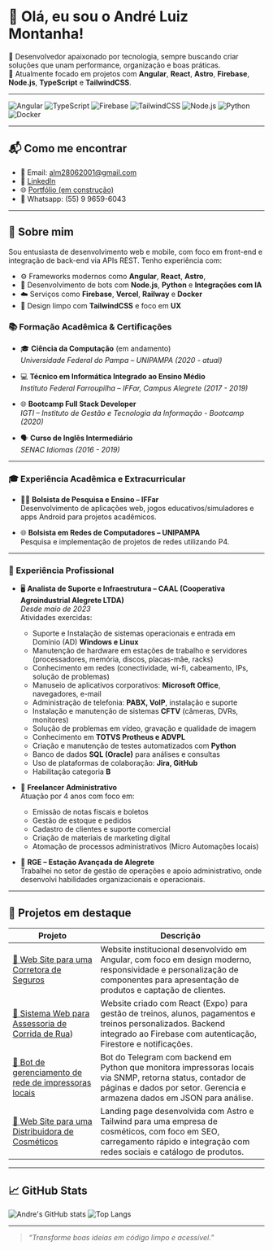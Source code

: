 # 👋 Olá, eu sou o André Luiz Montanha!

🎯 Desenvolvedor apaixonado por tecnologia, sempre buscando criar soluções que unam performance, organização e boas práticas.  
💼 Atualmente focado em projetos com **Angular**, **React**, **Astro**, **Firebase**, **Node.js**, **TypeScript** e **TailwindCSS**.

---

![Angular](https://img.shields.io/badge/-Angular-DD0031?style=flat&logo=angular&logoColor=white)
![TypeScript](https://img.shields.io/badge/-TypeScript-3178C6?style=flat&logo=typescript&logoColor=white)
![Firebase](https://img.shields.io/badge/-Firebase-FFCA28?style=flat&logo=firebase&logoColor=black)
![TailwindCSS](https://img.shields.io/badge/-TailwindCSS-38B2AC?style=flat&logo=tailwind-css&logoColor=white)
![Node.js](https://img.shields.io/badge/-Node.js-339933?style=flat&logo=node.js&logoColor=white)
![Python](https://img.shields.io/badge/-Python-3776AB?style=flat&logo=python&logoColor=white)
![Docker](https://img.shields.io/badge/-Docker-2496ED?style=flat&logo=docker&logoColor=white)

---

## 📬 Como me encontrar

- 📧 Email: [alm28062001@gmail.com](mailto:alm28062001@gmail.com)
- 💼 [LinkedIn](https://www.linkedin.com/in/andré-luiz-montanha-de-abreu-ab9a42162)
- 🌐 [Portfólio (em construção)](https://github.com/andreluiz2431)
- 📱 Whatsapp: (55) 9 9659-6043

---

## 🚀 Sobre mim

Sou entusiasta de desenvolvimento web e mobile, com foco em front-end e integração de back-end via APIs REST. Tenho experiência com:

- ⚙️ Frameworks modernos como  **Angular**, **React**, **Astro**,
- 🧠 Desenvolvimento de bots com **Node.js**, **Python** e **Integrações com IA**
- ☁️ Serviços como **Firebase**, **Vercel**, **Railway** e **Docker**
- 🎨 Design limpo com **TailwindCSS** e foco em **UX**

### 📚 Formação Acadêmica & Certificações

- 🎓 **Ciência da Computação** (em andamento)  
  *Universidade Federal do Pampa – UNIPAMPA (2020 - atual)*

- 💻 **Técnico em Informática Integrado ao Ensino Médio**  
  *Instituto Federal Farroupilha – IFFar, Campus Alegrete (2017 - 2019)*

- 🌐 **Bootcamp Full Stack Developer**  
  *IGTI – Instituto de Gestão e Tecnologia da Informação - Bootcamp (2020)*  

- 🗣️ **Curso de Inglês Intermediário**  
  *SENAC Idiomas (2016 - 2019)*

---

### 🎓 Experiência Acadêmica e Extracurricular

- 🧑‍🏫 **Bolsista de Pesquisa e Ensino – IFFar**  
  Desenvolvimento de aplicações web, jogos educativos/simuladores e apps Android para projetos acadêmicos.

- 🌐 **Bolsista em Redes de Computadores – UNIPAMPA**  
  Pesquisa e implementação de projetos de redes utilizando P4.

---

### 💼 Experiência Profissional

- 🖥️ **Analista de Suporte e Infraestrutura – CAAL (Cooperativa Agroindustrial Alegrete LTDA)**  
  *Desde maio de 2023*  
  Atividades exercidas:
  - Suporte e Instalação de sistemas operacionais e entrada em Domínio (AD) **Windows e Linux**
  - Manutenção de hardware em estações de trabalho e servidores (processadores, memória, discos, placas-mãe, racks)
  - Conhecimento em redes (conectividade, wi-fi, cabeamento, IPs, solução de problemas)
  - Manuseio de aplicativos corporativos: **Microsoft Office**, navegadores, e-mail
  - Administração de telefonia: **PABX, VoIP**, instalação e suporte
  - Instalação e manutenção de sistemas **CFTV** (câmeras, DVRs, monitores)
  - Solução de problemas em vídeo, gravação e qualidade de imagem
  - Conhecimento em **TOTVS Protheus e ADVPL**
  - Criação e manutenção de testes automatizados com **Python**
  - Banco de dados **SQL (Oracle)** para análises e consultas
  - Uso de plataformas de colaboração: **Jira, GitHub**
  - Habilitação categoria **B**

- 🧾 **Freelancer Administrativo**  
  Atuação por 4 anos com foco em:
  - Emissão de notas fiscais e boletos
  - Gestão de estoque e pedidos
  - Cadastro de clientes e suporte comercial
  - Criação de materiais de marketing digital
  - Atomação de processos administrativos (Micro Automações locais)

- 🏢 **RGE – Estação Avançada de Alegrete**  
  Trabalhei no setor de gestão de operações e apoio administrativo, onde desenvolvi habilidades organizacionais e operacionais.

---

## 📌 Projetos em destaque

| Projeto | Descrição |
|--------|-----------|
| [📲 Web Site para uma Corretora de Seguros](https://github.com/andreluiz2431/site_zoe_corretora_angular) | Website institucional desenvolvido em Angular, com foco em design moderno, responsividade e personalização de componentes para apresentação de produtos e captação de clientes. |
| [🤖 Sistema Web para Assessoria de Corrida de Rua](https://github.com/andreluiz2431/bolt-expo-react-native)) | Website criado com React (Expo) para gestão de treinos, alunos, pagamentos e treinos personalizados. Backend integrado ao Firebase com autenticação, Firestore e notificações. |
| [🤖 Bot de gerenciamento de rede de impressoras locais](https://github.com/andreluiz2431/bot_contadores_impressorasLocais) | Bot do Telegram com backend em Python que monitora impressoras locais via SNMP, retorna status, contador de páginas e dados por setor. Gerencia e armazena dados em JSON para análise. |
| [🤖 Web Site para uma Distribuidora de Cosméticos](https://github.com/andreluiz2431/a-zcentro) | Landing page desenvolvida com Astro e Tailwind para uma empresa de cosméticos, com foco em SEO, carregamento rápido e integração com redes sociais e catálogo de produtos. |

---

## 📈 GitHub Stats

![Andre's GitHub stats](https://github-readme-stats.vercel.app/api?username=andreluiz2431&show_icons=true&theme=default)
![Top Langs](https://github-readme-stats.vercel.app/api/top-langs/?username=andreluiz2431&layout=compact)

---

> _“Transforme boas ideias em código limpo e acessível.”_

